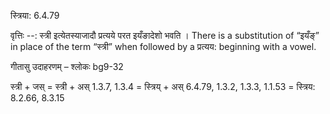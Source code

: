 

 स्त्रिया: 6.4.79 


वृत्तिः --: स्त्री इत्येतस्याजादौ प्रत्यये परत इयँङादेशो भवति । There is a substitution of “इयँङ्” in place of the term “स्त्री” when followed by a प्रत्यय: beginning with a vowel. 


गीतासु उदाहरणम् – श्लोकः bg9-32 


स्त्री + जस् = स्त्री + अस् 1.3.7, 1.3.4 = स्त्रिय् + अस् 6.4.79, 1.3.2, 1.3.3, 1.1.53 = स्त्रिय: 8.2.66, 8.3.15 


